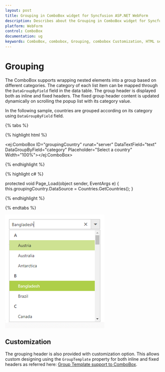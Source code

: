 ```yaml
---
layout: post
title: Grouping in ComboBox widget for Syncfusion ASP.NET WebForm
description: Describes about the Grouping in ComboBox widget for Syncfusion ASP.NET WebForm
platform: WebForm
control: ComboBox
documentation: ug
keywords: ComboBox, combobox, Grouping, combobox Customization, HTML select
---
```


# Grouping

The ComboBox supports wrapping nested elements into a group based on different categories. The category
of each list item can be mapped through the `DataGroupByField` field in
the data table. The group header is displayed both as inline and fixed headers. The fixed group header content
is updated dynamically on scrolling the popup list with its category value.

In the following sample, countries are grouped according on its category using `DataGroupByField` field.

{% tabs %}
	
{% highlight html %}
	
 <ej:ComboBox ID="groupingCountry" runat="server" DataTextField="text" DataGroupByField="category" Placeholder="Select a country" Width="100%"></ej:ComboBox>
		
{% endhighlight %}
    
{% highlight c# %}

protected void Page_Load(object sender, EventArgs e)
{
	this.groupingCountry.DataSource = Countries.GetCountries();
}

{% endhighlight %}

{% endtabs %}

![](Grouping_images/Grouping_image1.png)

## Customization

The grouping header is also provided with customization option. This allows custom designing using the `GroupTemplate` property for both inline and fixed headers as referred here:
[Group Template support to ComboBox](https://help.syncfusion.com/aspnet/combobox/template#group-template).
